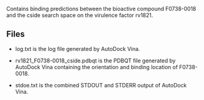 Contains binding predictions between the bioactive compound F0738-0018 and the cside search space on the virulence factor rv1821.

## Files

- log.txt is the log file generated by AutoDock Vina.

- rv1821_F0738-0018_cside.pdbqt is the PDBQT file generated by AutoDock Vina containing the orientation and binding location of F0738-0018.

- stdoe.txt is the combined STDOUT and STDERR output of AutoDock Vina.

